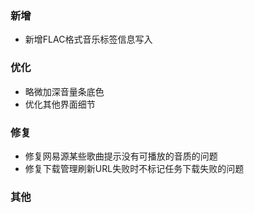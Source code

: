 ### 新增

- 新增FLAC格式音乐标签信息写入

### 优化

- 略微加深音量条底色
- 优化其他界面细节

### 修复

- 修复网易源某些歌曲提示没有可播放的音质的问题
- 修复下载管理刷新URL失败时不标记任务下载失败的问题

### 其他

